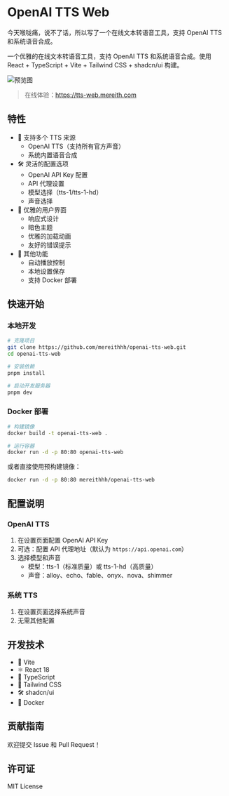 # OpenAI TTS Web

今天喉咙痛，说不了话，所以写了一个在线文本转语音工具，支持 OpenAI TTS 和系统语音合成。

一个优雅的在线文本转语音工具，支持 OpenAI TTS 和系统语音合成。使用 React + TypeScript + Vite + Tailwind CSS + shadcn/ui 构建。

![预览图](./preview.png)

> 在线体验：https://tts-web.mereith.com

## 特性

- 🎯 支持多个 TTS 来源
  - OpenAI TTS（支持所有官方声音）
  - 系统内置语音合成
- 🛠️ 灵活的配置选项
  - OpenAI API Key 配置
  - API 代理设置
  - 模型选择（tts-1/tts-1-hd）
  - 声音选择
- 🎨 优雅的用户界面
  - 响应式设计
  - 暗色主题
  - 优雅的加载动画
  - 友好的错误提示
- 🚀 其他功能
  - 自动播放控制
  - 本地设置保存
  - 支持 Docker 部署

## 快速开始

### 本地开发

```bash
# 克隆项目
git clone https://github.com/mereithhh/openai-tts-web.git
cd openai-tts-web

# 安装依赖
pnpm install

# 启动开发服务器
pnpm dev
```

### Docker 部署

```bash
# 构建镜像
docker build -t openai-tts-web .

# 运行容器
docker run -d -p 80:80 openai-tts-web
```

或者直接使用预构建镜像：

```bash
docker run -d -p 80:80 mereithhh/openai-tts-web
```

## 配置说明

### OpenAI TTS

1. 在设置页面配置 OpenAI API Key
2. 可选：配置 API 代理地址（默认为 `https://api.openai.com`）
3. 选择模型和声音
   - 模型：tts-1（标准质量）或 tts-1-hd（高质量）
   - 声音：alloy、echo、fable、onyx、nova、shimmer

### 系统 TTS

1. 在设置页面选择系统声音
2. 无需其他配置

## 开发技术

- 🚀 Vite
- ⚛️ React 18
- 📝 TypeScript
- 🎨 Tailwind CSS
- 🛠️ shadcn/ui
- 🐳 Docker

## 贡献指南

欢迎提交 Issue 和 Pull Request！

## 许可证

MIT License
